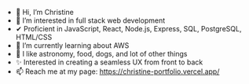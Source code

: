 - 👋 Hi, I’m Christine
- 👀 I’m interested in full stack web development
- ✔ Proficient in JavaScript, React, Node.js, Express, SQL, PostgreSQL, HTML/CSS
- 🌱 I’m currently learning about AWS
- 🧠 I like astronomy, food, dogs, and lot of other things
- ✨ Interested in creating a seamless UX from front to back
- 📫 Reach me at my page: https://christine-portfolio.vercel.app/

<!---
christineyoo/christineyoo is a ✨ special ✨ repository because its `README.md` (this file) appears on your GitHub profile.
You can click the Preview link to take a look at your changes.
--->
